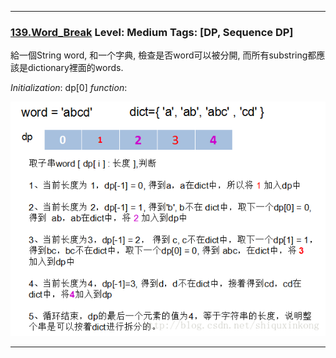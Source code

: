 

***

### [139.Word_Break](../SourceCode/Python/139.Word_Break.py) Level: Medium Tags: [DP, Sequence DP]

給一個String word, 和一个字典, 檢查是否word可以被分開, 而所有substring都應該是dictionary裡面的words.  
  
_Initialization_: dp\[0]
_function_: 


![Alt text](Res/dp.png)

***
